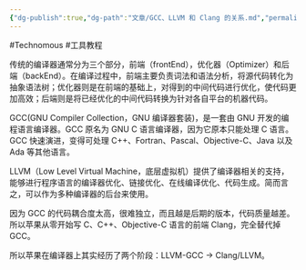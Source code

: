 ```yaml
---
{"dg-publish":true,"dg-path":"文章/GCC、LLVM 和 Clang 的关系.md","permalink":"/文章/GCC、LLVM 和 Clang 的关系/","dgEnableSearch":"true","created":"2022-09-20T14:32:43.000+08:00","updated":"2023-11-14T13:32:27.000+08:00"}
---
```


#Technomous #工具教程

传统的编译器通常分为三个部分，前端（frontEnd），优化器（Optimizer）和后端（backEnd）。在编译过程中，前端主要负责词法和语法分析，将源代码转化为抽象语法树；优化器则是在前端的基础上，对得到的中间代码进行优化，使代码更加高效；后端则是将已经优化的中间代码转换为针对各自平台的机器代码。

GCC(GNU Compiler Collection，GNU 编译器套装)，是一套由 GNU 开发的编程语言编译器。GCC 原名为 GNU C 语言编译器，因为它原本只能处理 C 语言。GCC 快速演进，变得可处理 C++、Fortran、Pascal、Objective-C、Java 以及 Ada 等其他语言。

LLVM（Low Level Virtual Machine，底层虚拟机）提供了编译器相关的支持，能够进行程序语言的编译器优化、链接优化、在线编译优化、代码生成。简而言之，可以作为多种编译器的后台来使用。

因为 GCC 的代码耦合度太高，很难独立，而且越是后期的版本，代码质量越差。所以苹果从零开始写 C、C++、Objective-C 语言的前端 Clang，完全替代掉 GCC。

所以苹果在编译器上其实经历了两个阶段：LLVM-GCC -> Clang/LLVM。